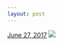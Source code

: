 ```yaml
---
layout: post
---
```


<p>
  <time><a href="/644">June 27, 2017</a></time>
  <a href="/644"><img src="{{ site.assets_url }}/644-480.jpg" srcset="{{ site.assets_url }}/644-240.jpg 240w, {{ site.assets_url }}/644-480.jpg 480w, {{ site.assets_url }}/644-720.jpg 720w, {{ site.assets_url }}/644-960.jpg 960w" sizes="(min-width: 700px) 50vw, calc(100vw - 2rem)" /></a>
</p>
